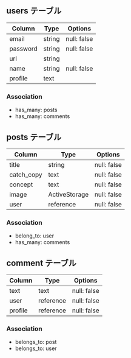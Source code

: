 ## users テーブル
| Column    | Type   | Options     |
| --------  | ------ | ----------- |
| email     | string | null: false |
| password  | string | null: false |
| url       | string |             |
| name      | string | null: false |
| profile   | text   |             |

### Association
- has_many: posts
- has_many: comments

## posts テーブル
| Column    | Type          | Options     |
| --------  | ----------    | ----------- |
| title     | string        | null: false |
| catch_copy| text          | null: false |
| concept   | text          | null: false |
| image     | ActiveStorage | null: false |
| user      | reference     | null: false |

### Association
- belong_to: user
- has_many: comments

## comment テーブル
| Column    | Type      | Options     |
| --------  | --------  | ----------- |
| text      | text      | null: false |
| user      | reference | null: false |
| profile   | reference | null: false |

### Association
- belongs_to: post
- belongs_to: user